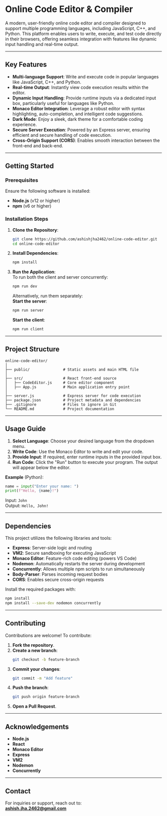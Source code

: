 # Online Code Editor & Compiler

A modern, user-friendly online code editor and compiler designed to support multiple programming languages, including JavaScript, C++, and Python. This platform enables users to write, execute, and test code directly in their browsers, offering seamless integration with features like dynamic input handling and real-time output.

---

## Key Features

- **Multi-language Support**: Write and execute code in popular languages like JavaScript, C++, and Python.  
- **Real-time Output**: Instantly view code execution results within the editor.  
- **Dynamic Input Handling**: Provide runtime inputs via a dedicated input box, particularly useful for languages like Python.  
- **Monaco Editor Integration**: Leverage a robust editor with syntax highlighting, auto-completion, and intelligent code suggestions.  
- **Dark Mode**: Enjoy a sleek, dark theme for a comfortable coding experience.  
- **Secure Server Execution**: Powered by an Express server, ensuring efficient and secure handling of code execution.  
- **Cross-Origin Support (CORS)**: Enables smooth interaction between the front-end and back-end.  

---

## Getting Started

### Prerequisites
Ensure the following software is installed:  
- **Node.js** (v12 or higher)  
- **npm** (v6 or higher)  

### Installation Steps

1. **Clone the Repository**:  
   ```bash
   git clone https://github.com/ashishjha2462/online-code-editor.git
   cd online-code-editor
   ```

2. **Install Dependencies**:  
   ```bash
   npm install
   ```

3. **Run the Application**:  
   To run both the client and server concurrently:  
   ```bash
   npm run dev
   ```  
   Alternatively, run them separately:  
   **Start the server**:  
   ```bash
   npm run server
   ```  
   **Start the client**:  
   ```bash
   npm run client
   ```

---

## Project Structure

```
online-code-editor/
│
├── public/               # Static assets and main HTML file
│
├── src/                  # React front-end source
│   ├── CodeEditor.js     # Core editor component
│   ├── App.js            # Main application entry point
│
├── server.js             # Express server for code execution
├── package.json          # Project metadata and dependencies
├── .gitignore            # Files to ignore in Git
└── README.md             # Project documentation
```

---

## Usage Guide

1. **Select Language**: Choose your desired language from the dropdown menu.  
2. **Write Code**: Use the Monaco Editor to write and edit your code.  
3. **Provide Input**: If required, enter runtime inputs in the provided input box.  
4. **Run Code**: Click the "Run" button to execute your program. The output will appear below the editor.

**Example** (Python):  
```python
name = input("Enter your name: ")
print(f"Hello, {name}!")
```  
Input: `John`  
Output: `Hello, John!`

---

## Dependencies

This project utilizes the following libraries and tools:  
- **Express**: Server-side logic and routing  
- **VM2**: Secure sandboxing for executing JavaScript  
- **Monaco Editor**: Feature-rich code editing (powers VS Code)  
- **Nodemon**: Automatically restarts the server during development  
- **Concurrently**: Allows multiple npm scripts to run simultaneously  
- **Body-Parser**: Parses incoming request bodies  
- **CORS**: Enables secure cross-origin requests  

Install the required packages with:  
```bash
npm install
npm install --save-dev nodemon concurrently
```

---

## Contributing

Contributions are welcome! To contribute:  
1. **Fork the repository**.  
2. **Create a new branch**:  
   ```bash
   git checkout -b feature-branch
   ```  
3. **Commit your changes**:  
   ```bash
   git commit -m "Add feature"
   ```  
4. **Push the branch**:  
   ```bash
   git push origin feature-branch
   ```  
5. **Open a Pull Request**.

---

## Acknowledgements
- **Node.js**  
- **React**  
- **Monaco Editor**  
- **Express**  
- **VM2**  
- **Nodemon**  
- **Concurrently**  

---

## Contact

For inquiries or support, reach out to:  
**ashish.jha.2462@gmail.com**
